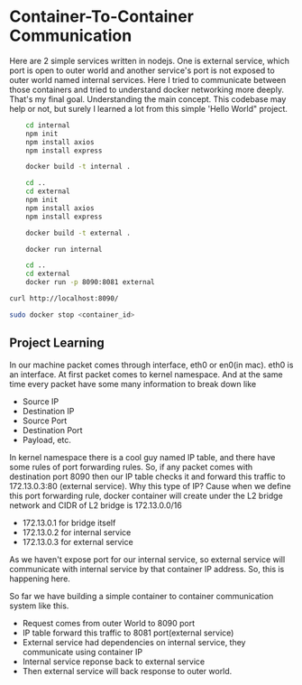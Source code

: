 # Container-To-Container Communication

Here are 2 simple services written in nodejs. One is external service, which port is open to outer world and another service's port is not exposed to outer world named internal services. Here I tried to communicate between those containers and tried to understand docker networking more deeply. That's my final goal. Understanding the main concept. This codebase may help or not, but surely I learned a lot from this simple 'Hello World" project.

```sh
    cd internal
    npm init
    npm install axios
    npm install express
```

```sh
    docker build -t internal .
```

```sh
    cd ..
    cd external
    npm init
    npm install axios
    npm install express
```

```sh
    docker build -t external .
```

```sh
    docker run internal
```

```sh
    cd ..
    cd external
    docker run -p 8090:8081 external
```

```sh
curl http://localhost:8090/
```

```sh
sudo docker stop <container_id>
```

## Project Learning

In our machine packet comes through interface, eth0 or en0(in mac). eth0 is an interface. At first packet comes to kernel namespace. And at the same time every packet have some many information to break down like

- Source IP
- Destination IP
- Source Port
- Destination Port
- Payload, etc.

In kernel namespace there is a cool guy named IP table, and there have some rules of port forwarding rules. So, if any packet comes with destination port 8090 then our IP table checks it and forward this traffic to 172.13.0.3:80 (external service). Why this type of IP? Cause when we define this port forwarding rule, docker container will create under the L2 bridge network and CIDR of L2 bridge is 172.13.0.0/16

- 172.13.0.1 for bridge itself
- 172.13.0.2 for internal service
- 172.13.0.3 for external service

As we haven't expose port for our internal service, so external service will communicate with internal service by that container IP address. So, this is happening here.

So far we have building a simple container to container communication system like this.

- Request comes from outer World to 8090 port
- IP table forward this traffic to 8081 port(external service)
- External service had dependencies on internal service, they communicate using container IP
- Internal service reponse back to external service
- Then external service will back response to outer world.
